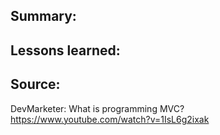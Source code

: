 ## Summary:

## Lessons learned:

## Source:
DevMarketer: What is programming MVC? 
https://www.youtube.com/watch?v=1IsL6g2ixak